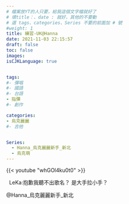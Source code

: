 ```yaml
---
# 檔案放YT的人只要，給我這個文字檔就好了
# 填title：、date : 就好，其他的不要動
# 選 tags、categories、Series 不要的前面加 # 號
#weight: 1
title: 練習-UK@Hanna
date: 2021-11-03 22:15:57
draft: false
toc: false
images:
isCJKLanguage: true


tags:
#- 彈唱
#- 國語
#- 台語
- 指彈
#- 創作

categories:
- 烏克麗麗
#- 吉他


Series:
  - Hanna_烏克麗麗新手_新北
  - 烏克萌
---
```


<!-- 以下為文章內容，可以自己加文字感言
YouTube 只要後面那串字就可以
-->



{{< youtube "whGOl4ku0t0" >}}

&nbsp;
LeKa:抱歉我聽不出歌名？ 是大手拉小手？




@Hanna_烏克麗麗新手_新北

